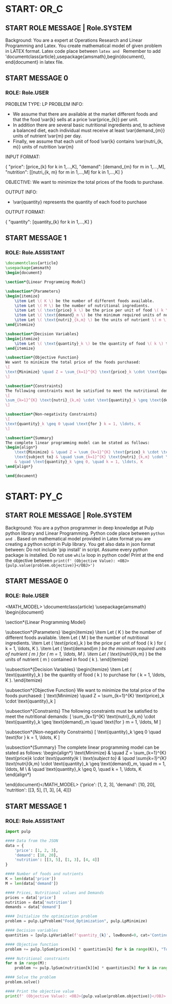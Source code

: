 # START: OR_C 
## START ROLE MESSAGE | Role.SYSTEM 
Background: You are a expert at Operations Research and Linear Programming and Latex. You create mathematical model of given problem in LATEX format. Latex code place between ```latex and ``` Remember to add 'documentclass{article},usepackage{amsmath},begin{document}, end{document} in latex file. 
## START MESSAGE 0 
### ROLE: Role.USER
<DESCRIPTION>
PROBLEM TYPE: LP
PROBLEM INFO:

- We assume that there are available at the market different foods and that the food \var{k} sells at a price \var{price_{k}} per unit. 
- In addition there are several basic nutritional ingredients and, to achieve a balanced diet, each individual must receive at least \var{demand_{m}} units of nutrient \var{m} per day. 
- Finally, we assume that each unit of food \var{k} contains \var{nutri_{k, m}} units of nutrition \var{m}

INPUT FORMAT:

{
	"price": [price_{k} for k in 1,...,K],
	"demand": [demand_{m} for m in 1,...,M],
	"nutrition": [[nutri_{k, m} for m in 1,...,M] for k in 1,...,K]
}


OBJECTIVE: We want to minimize the total prices of the foods to purchase.

OUTPUT INFO:

- \var{quantity} represents the quantity of each food to purchase

OUTPUT FORMAT:

{
	"quantity": [quantity_{k} for k in 1,...,K]
}
</DESCRIPTION>


## START MESSAGE 1 
### ROLE: Role.ASSISTANT
```latex
\documentclass{article}
\usepackage{amsmath}
\begin{document}

\section*{Linear Programming Model}

\subsection*{Parameters}
\begin{itemize}
    \item Let \( K \) be the number of different foods available.
    \item Let \( M \) be the number of nutritional ingredients.
    \item Let \( \text{price}_k \) be the price per unit of food \( k \) for \( k = 1, \ldots, K \).
    \item Let \( \text{demand}_m \) be the minimum required units of nutrient \( m \) for \( m = 1, \ldots, M \).
    \item Let \( \text{nutri}_{k,m} \) be the units of nutrient \( m \) contained in food \( k \).
\end{itemize}

\subsection*{Decision Variables}
\begin{itemize}
    \item Let \( \text{quantity}_k \) be the quantity of food \( k \) to purchase for \( k = 1, \ldots, K \).
\end{itemize}

\subsection*{Objective Function}
We want to minimize the total price of the foods purchased:
\[
\text{Minimize} \quad Z = \sum_{k=1}^{K} \text{price}_k \cdot \text{quantity}_k
\]

\subsection*{Constraints}
The following constraints must be satisfied to meet the nutritional demands:
\[
\sum_{k=1}^{K} \text{nutri}_{k,m} \cdot \text{quantity}_k \geq \text{demand}_m \quad \text{for } m = 1, \ldots, M
\]

\subsection*{Non-negativity Constraints}
\[
\text{quantity}_k \geq 0 \quad \text{for } k = 1, \ldots, K
\]

\subsection*{Summary}
The complete linear programming model can be stated as follows:
\begin{align*}
    \text{Minimize} & \quad Z = \sum_{k=1}^{K} \text{price}_k \cdot \text{quantity}_k \\
    \text{subject to} & \quad \sum_{k=1}^{K} \text{nutri}_{k,m} \cdot \text{quantity}_k \geq \text{demand}_m, \quad m = 1, \ldots, M \\
    & \quad \text{quantity}_k \geq 0, \quad k = 1, \ldots, K 
\end{align*}

\end{document}
```

# START: PY_C 
## START ROLE MESSAGE | Role.SYSTEM 
Background: You are a python programmer in deep knowledge at Pulp python library and Linear Programming. Python code place between ```python and ```. Based on mathematical model provided in Latex format you are creating a python script in Pulp library. You get also data in json format between: <DATA></DATA> Do not include 'pip install' in script. Assume every python package is installed. Do not use `while` loop in python code! Print at the end the objective between <OBJ></OBJ> `print(f' (Objective Value): <OBJ>{pulp.value(problem.objective)}</OBJ>')` 
## START MESSAGE 0 
### ROLE: Role.USER
<MATH_MODEL>
\documentclass{article}
\usepackage{amsmath}
\begin{document}

\section*{Linear Programming Model}

\subsection*{Parameters}
\begin{itemize}
    \item Let \( K \) be the number of different foods available.
    \item Let \( M \) be the number of nutritional ingredients.
    \item Let \( \text{price}_k \) be the price per unit of food \( k \) for \( k = 1, \ldots, K \).
    \item Let \( \text{demand}_m \) be the minimum required units of nutrient \( m \) for \( m = 1, \ldots, M \).
    \item Let \( \text{nutri}_{k,m} \) be the units of nutrient \( m \) contained in food \( k \).
\end{itemize}

\subsection*{Decision Variables}
\begin{itemize}
    \item Let \( \text{quantity}_k \) be the quantity of food \( k \) to purchase for \( k = 1, \ldots, K \).
\end{itemize}

\subsection*{Objective Function}
We want to minimize the total price of the foods purchased:
\[
\text{Minimize} \quad Z = \sum_{k=1}^{K} \text{price}_k \cdot \text{quantity}_k
\]

\subsection*{Constraints}
The following constraints must be satisfied to meet the nutritional demands:
\[
\sum_{k=1}^{K} \text{nutri}_{k,m} \cdot \text{quantity}_k \geq \text{demand}_m \quad \text{for } m = 1, \ldots, M
\]

\subsection*{Non-negativity Constraints}
\[
\text{quantity}_k \geq 0 \quad \text{for } k = 1, \ldots, K
\]

\subsection*{Summary}
The complete linear programming model can be stated as follows:
\begin{align*}
    \text{Minimize} & \quad Z = \sum_{k=1}^{K} \text{price}_k \cdot \text{quantity}_k \\
    \text{subject to} & \quad \sum_{k=1}^{K} \text{nutri}_{k,m} \cdot \text{quantity}_k \geq \text{demand}_m, \quad m = 1, \ldots, M \\
    & \quad \text{quantity}_k \geq 0, \quad k = 1, \ldots, K 
\end{align*}

\end{document}</MATH_MODEL>
<DATA>
{'price': [1, 2, 3], 'demand': [10, 20], 'nutrition': [[3, 5], [1, 3], [4, 4]]}</DATA>


## START MESSAGE 1 
### ROLE: Role.ASSISTANT
```python
import pulp

#### Data from the JSON
data = {
    'price': [1, 2, 3],
    'demand': [10, 20],
    'nutrition': [[3, 5], [1, 3], [4, 4]]
}

#### Number of foods and nutrients
K = len(data['price'])
M = len(data['demand'])

#### Prices, Nutritional values and Demands
prices = data['price']
nutrition = data['nutrition']
demands = data['demand']

#### Initialize the optimization problem
problem = pulp.LpProblem("Food_Optimization", pulp.LpMinimize)

#### Decision variables
quantities = [pulp.LpVariable(f'quantity_{k}', lowBound=0, cat='Continuous') for k in range(K)]

#### Objective function
problem += pulp.lpSum(prices[k] * quantities[k] for k in range(K)), "Total Cost"

#### Nutritional constraints
for m in range(M):
    problem += pulp.lpSum(nutrition[k][m] * quantities[k] for k in range(K)) >= demands[m], f"Nutrient_{m}_Demand"

#### Solve the problem
problem.solve()

#### Print the objective value
print(f' (Objective Value): <OBJ>{pulp.value(problem.objective)}</OBJ>')
```

